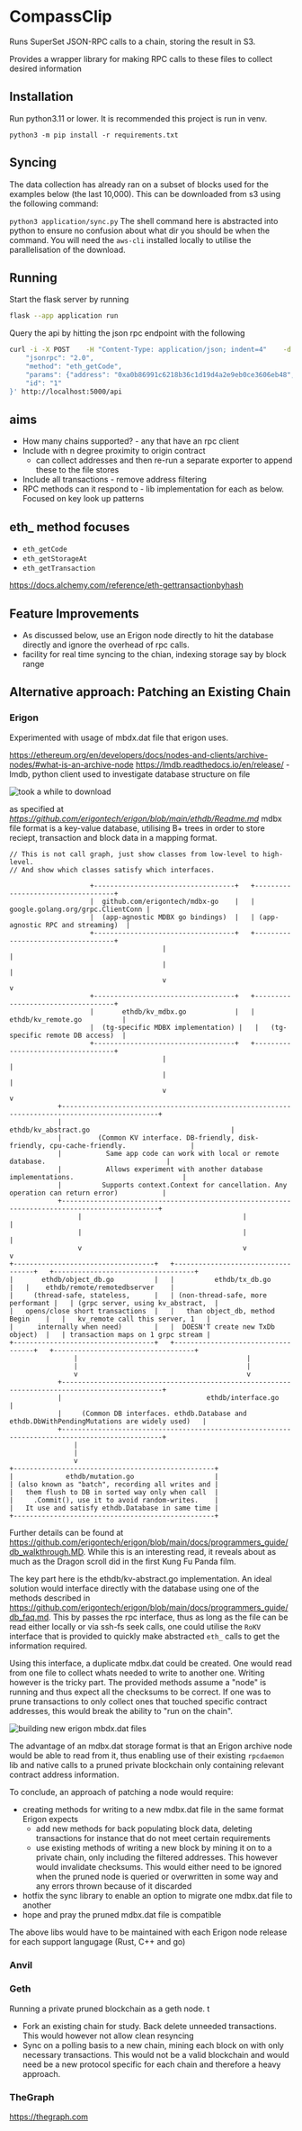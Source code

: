 # CompassClip

Runs SuperSet JSON-RPC calls to a chain, storing the result in S3.

Provides a wrapper library for making RPC calls to these files to collect desired information

## Installation
Run python3.11 or lower. It is recommended this project is run in venv.

```
python3 -m pip install -r requirements.txt
```

## Syncing
The data collection has already ran on a subset of blocks used for the examples below (the last
10,000). This can be downloaded from s3 using the following command:

`python3 application/sync.py`
The shell command here is abstracted into python to ensure no confusion about what dir you should be
when the command. You will need the `aws-cli` installed locally to utilise the parallelisation of the download.


## Running

Start the flask server by running
```bash
flask --app application run
```

Query the api by hitting the json rpc endpoint with the following
```bash
curl -i -X POST    -H "Content-Type: application/json; indent=4"    -d '{
    "jsonrpc": "2.0",
    "method": "eth_getCode",
    "params": {"address": "0xa0b86991c6218b36c1d19d4a2e9eb0ce3606eb48", "blockNumber": "21054566"},
    "id": "1"
}' http://localhost:5000/api
```

## aims

- How many chains supported? - any that have an rpc client
- Include with n degree proximity to origin contract
  - can collect addresses and then re-run a separate exporter to append these to the file stores
- Include all transactions - remove address filtering
- RPC methods can it respond to - lib implementation for each as below. Focused on key look up
  patterns

## eth_ method focuses

- `eth_getCode`
- `eth_getStorageAt`
- `eth_getTransaction`

https://docs.alchemy.com/reference/eth-gettransactionbyhash

## Feature Improvements

* As discussed below, use an Erigon node directly to hit the database directly and ignore the
  overhead of rpc calls.
* facility for real time syncing to the chian, indexing storage say by block range

## Alternative approach: Patching an Existing Chain

### Erigon

Experimented with usage of mbdx.dat file that erigon uses.

https://ethereum.org/en/developers/docs/nodes-and-clients/archive-nodes/#what-is-an-archive-node
https://lmdb.readthedocs.io/en/release/ - lmdb, python client used to investigate database structure
on file

![took a while to download](docs/image.png)

as specified at *https://github.com/erigontech/erigon/blob/main/ethdb/Readme.md*
mdbx file format is a key-value database, utilising B+ trees in order to store reciept, transaction
and block data in a mapping format.

```asciiflow.com
// This is not call graph, just show classes from low-level to high-level.
// And show which classes satisfy which interfaces.

                    +-----------------------------------+   +-----------------------------------+
                    |  github.com/erigontech/mdbx-go    |   | google.golang.org/grpc.ClientConn |
                    |  (app-agnostic MDBX go bindings)  |   | (app-agnostic RPC and streaming)  |
                    +-----------------------------------+   +-----------------------------------+
                                      |                                      |
                                      |                                      |
                                      v                                      v
                    +-----------------------------------+   +-----------------------------------+
                    |       ethdb/kv_mdbx.go            |   |       ethdb/kv_remote.go          |
                    |  (tg-specific MDBX implementation) |   |   (tg-specific remote DB access)  |
                    +-----------------------------------+   +-----------------------------------+
                                      |                                      |
                                      |                                      |
                                      v                                      v
            +----------------------------------------------------------------------------------------------+
            |                                       ethdb/kv_abstract.go                                   |
            |         (Common KV interface. DB-friendly, disk-friendly, cpu-cache-friendly.                |
            |           Same app code can work with local or remote database.                              |
            |           Allows experiment with another database implementations.                           |
            |          Supports context.Context for cancellation. Any operation can return error)           |
            +----------------------------------------------------------------------------------------------+
                 |                                        |                                      |
                 |                                        |                                      |
                 v                                        v                                      v
+-----------------------------------+   +-----------------------------------+   +-----------------------------------+
|       ethdb/object_db.go          |   |          ethdb/tx_db.go           |   |    ethdb/remote/remotedbserver    |
|     (thread-safe, stateless,      |   | (non-thread-safe, more performant |   | (grpc server, using kv_abstract,  |
|   opens/close short transactions  |   |   than object_db, method Begin    |   |   kv_remote call this server, 1   |
|      internally when need)        |   |  DOESN'T create new TxDb object)  |   | transaction maps on 1 grpc stream |
+-----------------------------------+   +-----------------------------------+   +-----------------------------------+
                |                                          |
                |                                          |
                v                                          v
            +-----------------------------------------------------------------------------------------------+
            |                                    ethdb/interface.go                                         |
            |     (Common DB interfaces. ethdb.Database and ethdb.DbWithPendingMutations are widely used)   |
            +-----------------------------------------------------------------------------------------------+
                |
                |
                v
+--------------------------------------------------+
|             ethdb/mutation.go                    |
| (also known as "batch", recording all writes and |
|   them flush to DB in sorted way only when call  |
|     .Commit(), use it to avoid random-writes.    |
|   It use and satisfy ethdb.Database in same time |
+--------------------------------------------------+

```

Further details can be found at
https://github.com/erigontech/erigon/blob/main/docs/programmers_guide/db_walkthrough.MD. While this
is an interesting read, it reveals about as much as the Dragon scroll did in the first Kung Fu Panda
film.

The key part here is the ethdb/kv-abstract.go implementation. An ideal solution would interface
directly with the database using one of the methods described in
https://github.com/erigontech/erigon/blob/main/docs/programmers_guide/db_faq.md. This by passes the
rpc interface, thus as long as the file can be read either locally or via ssh-fs seek calls, one
could utilise the `RoKV` interface that is provided to quickly make abstracted `eth_` calls to get
the information required.

Using this interface, a duplicate mdbx.dat could be created. One would read from one file to collect
whats needed to write to another one. Writing however is the tricky part. The provided methods
assume a "node" is running and thus expect all the checksums to be correct. If one was to prune
transactions to only collect ones that touched specific contract addresses, this would break the
ability to "run on the chain".

![building new erigon mbdx.dat files](docs/image-1.png)


The advantage of an mdbx.dat storage format is that an Erigon archive node would be able to read
from it, thus enabling use of their existing `rpcdaemon` lib and native calls to a pruned private
blockchain only containing relevant contract address information.

To conclude, an approach of patching a node would require:

* creating methods for writing to a new mdbx.dat file in the same format Erigon expects
    * add new methods for back populating block data, deleting transactions for instance that do not
    meet certain requirements
    * use existing methods of writing a new block by mining it on to a private chain, only including
      the filtered addresses. This however would invalidate checksums. This would either need to be
      ignored when the pruned node is queried or overwritten in some way and any errors thrown
      because of it discarded
* hotfix the sync library to enable an option to migrate one mdbx.dat file to another
* hope and pray the pruned mdbx.dat file is compatible

The above libs would have to be maintained with each Erigon node release for each support langugage
(Rust, C++ and go)

### Anvil


### Geth

Running a private pruned blockchain as a geth node.
t

* Fork an existing chain for study. Back delete unneeded transactions. This would however not allow
  clean resyncing
* Sync on a polling basis to a new chain, mining each block on with only necessary transactions.
  This would not be a valid blockchain and would need be a new protocol specific for each chain and
  therefore a heavy approach.


### TheGraph

https://thegraph.com
